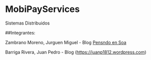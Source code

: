 # MobiPayServices



Sistemas Distribuidos

##Integrantes:

Zambrano Moreno, Jurguen Miguel - Blog
[Pensndo en Soa](http://pensandoensoa.wordpress.com)

Barriga Rivera, Juan Pedro - Blog
(https://juanp1812.wordpress.com)